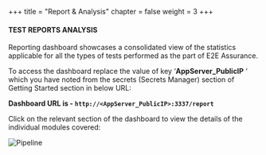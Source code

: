 +++
title = "Report & Analysis"
chapter = false
weight = 3
+++

#### TEST REPORTS ANALYSIS
Reporting dashboard showcases a consolidated view of the statistics applicable for all the types of tests performed as the part of E2E Assurance. 

To access the dashboard  replace the value of key ‘**AppServer_PublicIP** ‘ which you have noted from the secrets (Secrets Manager) section of Getting Started section in below URL:

**Dashboard URL is - `http://<AppServer_PublicIP>:3337/report`**

Click on the relevant section of the dashboard to view the details of the individual modules covered:

![Pipeline](/images/module5/module-5-5.png)











